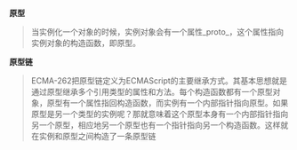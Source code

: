 **原型**
> 当实例化一个对象的时候，实例对象会有一个属性_proto_，这个属性指向实例对象的构造函数，即原型。

**原型链**
> ECMA-262把原型链定义为ECMAScript的主要继承方式。其基本思想就是通过原型继承多个引用类型的属性和方法。每个构造函数都有一个原型对象，原型有一个属性指回构造函数，而实例有一个内部指针指向原型。如果原型是另一个类型的实例呢？那就意味着这个原型本身有一个内部指针指向另一个原型，相应地另一个原型也有一个指针指向另一个构造函数。这样就在实例和原型之间构造了一条原型链